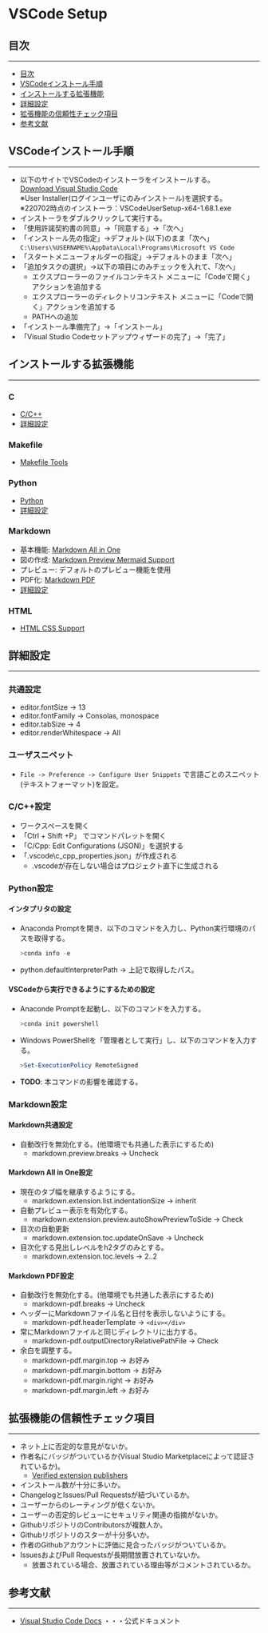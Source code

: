 # VSCode Setup


## 目次
----------------------------------------
- [目次](#目次)
- [VSCodeインストール手順](#vscodeインストール手順)
- [インストールする拡張機能](#インストールする拡張機能)
- [詳細設定](#詳細設定)
- [拡張機能の信頼性チェック項目](#拡張機能の信頼性チェック項目)
- [参考文献](#参考文献)


## VSCodeインストール手順
----------------------------------------
- 以下のサイトでVSCodeのインストーラをインストールする。  
    [Download Visual Studio Code](https://code.visualstudio.com/Download)  
    ※User Installer(ログインユーザにのみインストール)を選択する。  
    ※220702時点のインストーラ：VSCodeUserSetup-x64-1.68.1.exe
- インストーラをダブルクリックして実行する。
- 「使用許諾契約書の同意」→「同意する」→「次へ」
- 「インストール先の指定」→デフォルト(以下)のまま「次へ」  
    `C:\Users\%USERNAME%\AppData\Local\Programs\Microsoft VS Code`
- 「スタートメニューフォルダーの指定」→デフォルトのまま「次へ」
- 「追加タスクの選択」→以下の項目にのみチェックを入れて、「次へ」
    - エクスプローラーのファイルコンテキスト メニューに「Codeで開く」アクションを追加する
    - エクスプローラーのディレクトリコンテキスト メニューに「Codeで開く」アクションを追加する
    - PATHへの追加
- 「インストール準備完了」→「インストール」
- 「Visual Studio Codeセットアップウィザードの完了」→「完了」


## インストールする拡張機能
----------------------------------------
### C
- [C/C++](https://marketplace.visualstudio.com/items?itemName=ms-vscode.cpptools)
- [詳細設定](#cc設定)

### Makefile
- [Makefile Tools](https://marketplace.visualstudio.com/items?itemName=ms-vscode.makefile-tools)

### Python
- [Python](https://marketplace.visualstudio.com/items?itemName=ms-python.python)
- [詳細設定](#python設定)

### Markdown
- 基本機能: [Markdown All in One](https://marketplace.visualstudio.com/items?itemName=yzhang.markdown-all-in-one)
- 図の作成: [Markdown Preview Mermaid Support](https://marketplace.visualstudio.com/items?itemName=bierner.markdown-mermaid)
- プレビュー: デフォルトのプレビュー機能を使用
- PDF化: [Markdown PDF](https://marketplace.visualstudio.com/items?itemName=yzane.markdown-pdf)
- [詳細設定](#markdown設定)

### HTML
- [HTML CSS Support](https://marketplace.visualstudio.com/items?itemName=ecmel.vscode-html-css)


## 詳細設定
----------------------------------------
### 共通設定
- editor.fontSize -> 13
- editor.fontFamily -> Consolas, monospace
- editor.tabSize -> 4
- editor.renderWhitespace -> All

### ユーザスニペット
- `File -> Preference -> Configure User Snippets` で言語ごとのスニペット(テキストフォーマット)を設定。

### C/C++設定
- ワークスペースを開く
- 「Ctrl + Shift +P」 でコマンドパレットを開く
- 「C/Cpp: Edit Configurations (JSON)」を選択する
- 「.vscode\c_cpp_properties.json」が作成される
    - .vscodeが存在しない場合はプロジェクト直下に生成される

### Python設定
#### インタプリタの設定
- Anaconda Promptを開き、以下のコマンドを入力し、Python実行環境のパスを取得する。
    ``````````````powershell
    >conda info -e
    ``````````````
- python.defaultInterpreterPath -> 上記で取得したパス。
#### VSCodeから実行できるようにするための設定
- Anaconde Promptを起動し、以下のコマンドを入力する。
    ``````````````````````powershell
    >conda init powershell
    ``````````````````````
- Windows PowerShellを「管理者として実行」し、以下のコマンドを入力する。
    ``````````````````````````````````powershell
    >Set-ExecutionPolicy RemoteSigned
    ``````````````````````````````````
- **TODO**: 本コマンドの影響を確認する。

### Markdown設定
#### Markdown共通設定
- 自動改行を無効化する。(他環境でも共通した表示にするため)
    - markdown.preview.breaks -> Uncheck
#### Markdown All in One設定
- 現在のタブ幅を継承するようにする。
    - markdown.extension.list.indentationSize -> inherit
- 自動プレビュー表示を有効化する。
    - markdown.extension.preview.autoShowPreviewToSide -> Check
- 目次の自動更新
    - markdown.extension.toc.updateOnSave -> Uncheck
- 目次化する見出しレベルをh2タグのみとする。
    - markdown.extension.toc.levels -> 2..2
#### Markdown PDF設定
- 自動改行を無効化する。(他環境でも共通した表示にするため)
    - markdown-pdf.breaks -> Uncheck
- ヘッダーにMarkdownファイル名と日付を表示しないようにする。
    - markdown-pdf.headerTemplate -> `<div></div>`
- 常にMarkdownファイルと同じディレクトリに出力する。
    - markdown-pdf.outputDirectoryRelativePathFile -> Check
- 余白を調整する。
    - markdown-pdf.margin.top -> お好み
    - markdown-pdf.margin.bottom -> お好み
    - markdown-pdf.margin.right -> お好み
    - markdown-pdf.margin.left -> お好み


## 拡張機能の信頼性チェック項目
----------------------------------------
- ネット上に否定的な意見がないか。
- 作者名にバッジがついているか(Visual Studio Marketplaceによって認証されているか)。
    - [Verified extension publishers](https://code.visualstudio.com/updates/v1_62#_verified-extension-publishers)
- インストール数が十分に多いか。
- ChangelogとIssues/Pull Requestsが紐づいているか。
- ユーザーからのレーティングが低くないか。
- ユーザーの否定的レビューにセキュリティ関連の指摘がないか。
- GithubリポジトリのContributorsが複数人か。
- Githubリポジトリのスターが十分多いか。
- 作者のGithubアカウントに評価に見合ったバッジがついているか。
- IssuesおよびPull Requestsが長期間放置されていないか。
    - 放置されている場合、放置されている理由等がコメントされているか。


## 参考文献
----------------------------------------
- [Visual Studio Code Docs](https://code.visualstudio.com/docs) ・・・公式ドキュメント
